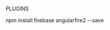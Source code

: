PLUGINS

<!-- ionic cordova plugin add cordova-plugin-firebase-authentication -->
<!-- npm install --save @ionic-native/firebase-authentication -->


npm install firebase angularfire2 --save